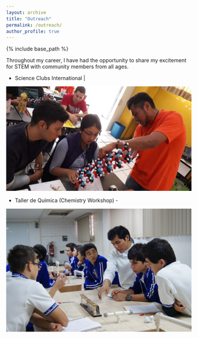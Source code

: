 ```yaml
---
layout: archive
title: "Outreach"
permalink: /outreach/
author_profile: true
---
```


{% include base_path %}

Throughout my career, I have had the opportunity to share my excitement for STEM with community members from all ages.


* Science Clubs International | 

<img src="/images/teachingCdeCMx.jpeg" width="500px" /> 


* Taller de Química (Chemistry Workshop) - 




<img src="/images/teachingTallerQuimica.jpeg" width="500px" /> 



